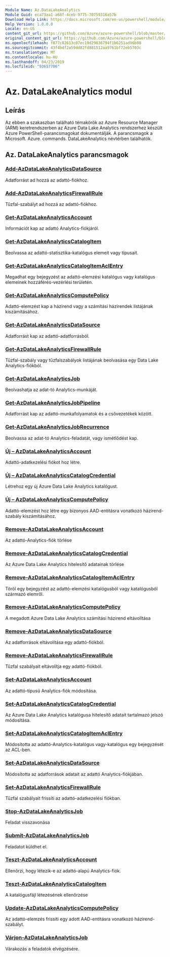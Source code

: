 ```yaml
---
Module Name: Az.DataLakeAnalytics
Module Guid: eca73aa1-a68f-4ceb-9775-70759316a57b
Download Help Link: https://docs.microsoft.com/en-us/powershell/module/az.datalakeanalytics
Help Version: 1.0.0.0
Locale: en-US
content_git_url: https://github.com/Azure/azure-powershell/blob/master/src/DataLakeAnalytics/DataLakeAnalytics/help/Az.DataLakeAnalytics.md
original_content_git_url: https://github.com/Azure/azure-powershell/blob/master/src/DataLakeAnalytics/DataLakeAnalytics/help/Az.DataLakeAnalytics.md
ms.openlocfilehash: f877c82613c07ec19d29836794f1b6251ad96b08
ms.sourcegitcommit: 43f4bdf2a59dd82fd881512aa9761bf72eb5703c
ms.translationtype: MT
ms.contentlocale: hu-HU
ms.lasthandoff: 04/23/2019
ms.locfileid: "93657706"
---
```

# Az. DataLakeAnalytics modul
## Leírás
Az ebben a szakaszban található témakörök az Azure Resource Manager (ARM) keretrendszerben az Azure Data Lake Analytics rendszerhez készült Azure PowerShell-parancsmagokat dokumentálják. A parancsmagok a Microsoft. Azure. commands. DataLakeAnalytics névtérben találhatók.

## Az. DataLakeAnalytics parancsmagok
### [Add-AzDataLakeAnalyticsDataSource](Add-AzDataLakeAnalyticsDataSource.md)
Adatforrást ad hozzá az adattó-fiókhoz.

### [Add-AzDataLakeAnalyticsFirewallRule](Add-AzDataLakeAnalyticsFirewallRule.md)
Tűzfal-szabályt ad hozzá az adattó-fiókhoz.

### [Get-AzDataLakeAnalyticsAccount](Get-AzDataLakeAnalyticsAccount.md)
Információt kap az adattó Analytics-fiókjáról.

### [Get-AzDataLakeAnalyticsCatalogItem](Get-AzDataLakeAnalyticsCatalogItem.md)
Beolvassa az adattó-statisztika-katalógus elemeit vagy típusait.

### [Get-AzDataLakeAnalyticsCatalogItemAclEntry](Get-AzDataLakeAnalyticsCatalogItemAclEntry.md)
Megadhat egy bejegyzést az adattó-elemzési katalógus vagy katalógus elemeinek hozzáférés-vezérlési területén.

### [Get-AzDataLakeAnalyticsComputePolicy](Get-AzDataLakeAnalyticsComputePolicy.md)
Adattó-elemzést kap a házirend vagy a számítási házirendek listájának kiszámításához.

### [Get-AzDataLakeAnalyticsDataSource](Get-AzDataLakeAnalyticsDataSource.md)
Adatforrást kap az adattó-adatforrásból.

### [Get-AzDataLakeAnalyticsFirewallRule](Get-AzDataLakeAnalyticsFirewallRule.md)
Tűzfal-szabály vagy tűzfalszabályok listájának beolvasása egy Data Lake Analytics-fiókból.

### [Get-AzDataLakeAnalyticsJob](Get-AzDataLakeAnalyticsJob.md)
Beolvashatja az adat-tó Analytics-munkáját.

### [Get-AzDataLakeAnalyticsJobPipeline](Get-AzDataLakeAnalyticsJobPipeline.md)
Adatforrást kap az adattó-munkafolyamatok és a csővezetékek között.

### [Get-AzDataLakeAnalyticsJobRecurrence](Get-AzDataLakeAnalyticsJobRecurrence.md)
Beolvassa az adat-tó Analytics-feladatát, vagy ismétlődést kap.

### [Új – AzDataLakeAnalyticsAccount](New-AzDataLakeAnalyticsAccount.md)
Adattó-adatkezelési fiókot hoz létre.

### [Új – AzDataLakeAnalyticsCatalogCredential](New-AzDataLakeAnalyticsCatalogCredential.md)
Létrehoz egy új Azure Data Lake Analytics katalógust.

### [Új – AzDataLakeAnalyticsComputePolicy](New-AzDataLakeAnalyticsComputePolicy.md)
Adattó-elemzést hoz létre egy bizonyos AAD-entitásra vonatkozó házirend-szabály kiszámításához.

### [Remove-AzDataLakeAnalyticsAccount](Remove-AzDataLakeAnalyticsAccount.md)
Az adattó-Analytics-fiók törlése

### [Remove-AzDataLakeAnalyticsCatalogCredential](Remove-AzDataLakeAnalyticsCatalogCredential.md)
Az Azure Data Lake Analytics hitelesítő adatainak törlése

### [Remove-AzDataLakeAnalyticsCatalogItemAclEntry](Remove-AzDataLakeAnalyticsCatalogItemAclEntry.md)
Töröl egy bejegyzést az adattó-elemzési katalógusból vagy katalógusból származó elemről.

### [Remove-AzDataLakeAnalyticsComputePolicy](Remove-AzDataLakeAnalyticsComputePolicy.md)
A megadott Azure Data Lake Analytics számítási házirend eltávolítása

### [Remove-AzDataLakeAnalyticsDataSource](Remove-AzDataLakeAnalyticsDataSource.md)
Az adatforrások eltávolítása egy adattó-fiókból.

### [Remove-AzDataLakeAnalyticsFirewallRule](Remove-AzDataLakeAnalyticsFirewallRule.md)
Tűzfal szabályait eltávolítja egy adattó-fiókból.

### [Set-AzDataLakeAnalyticsAccount](Set-AzDataLakeAnalyticsAccount.md)
Az adattó-típusú Analytics-fiók módosítása.

### [Set-AzDataLakeAnalyticsCatalogCredential](Set-AzDataLakeAnalyticsCatalogCredential.md)
Az Azure Data Lake Analytics katalógusa hitelesítő adatait tartalmazó jelszó módosítása.

### [Set-AzDataLakeAnalyticsCatalogItemAclEntry](Set-AzDataLakeAnalyticsCatalogItemAclEntry.md)
Módosította az adattó-Analytics-katalógus vagy-katalógus egy bejegyzését az ACL-ben.

### [Set-AzDataLakeAnalyticsDataSource](Set-AzDataLakeAnalyticsDataSource.md)
Módosította az adatforrások adatait az adattó Analytics-fiókjában.

### [Set-AzDataLakeAnalyticsFirewallRule](Set-AzDataLakeAnalyticsFirewallRule.md)
Tűzfal szabályait frissíti az adattó-adatkezelési fiókban.

### [Stop-AzDataLakeAnalyticsJob](Stop-AzDataLakeAnalyticsJob.md)
Feladat visszavonása

### [Submit-AzDataLakeAnalyticsJob](Submit-AzDataLakeAnalyticsJob.md)
Feladatot küldhet el.

### [Teszt-AzDataLakeAnalyticsAccount](Test-AzDataLakeAnalyticsAccount.md)
Ellenőrzi, hogy létezik-e az adattó-alapú Analytics-fiók.

### [Teszt-AzDataLakeAnalyticsCatalogItem](Test-AzDataLakeAnalyticsCatalogItem.md)
A katalógusfájl létezésének ellenőrzése

### [Update-AzDataLakeAnalyticsComputePolicy](Update-AzDataLakeAnalyticsComputePolicy.md)
Az adattó-elemzés frissíti egy adott AAD-entitásra vonatkozó házirend-szabályt.

### [Várjon-AzDataLakeAnalyticsJob](Wait-AzDataLakeAnalyticsJob.md)
Várakozás a feladatok elvégzésére.

